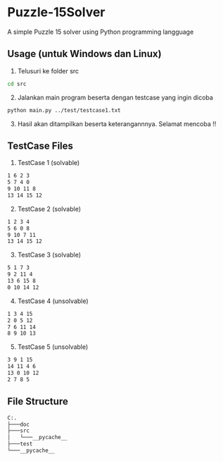 # Puzzle-15Solver
A simple Puzzle 15 solver using Python programming langguage

## Usage (untuk Windows dan Linux)
1. Telusuri ke folder src
``` bash
cd src
```
2. Jalankan main program beserta dengan testcase yang ingin dicoba
```bash
python main.py ../test/testcase1.txt
```
3. Hasil akan ditampilkan beserta keterangannnya. Selamat mencoba !!

## TestCase Files
1. TestCase 1 (solvable)
```bash
1 6 2 3
5 7 4 0
9 10 11 8
13 14 15 12
```
2. TestCase 2 (solvable)
```bash
1 2 3 4
5 6 0 8
9 10 7 11
13 14 15 12
```
3. TestCase 3 (solvable)
```bash
5 1 7 3 
9 2 11 4
13 6 15 8
0 10 14 12
```
4. TestCase 4 (unsolvable)
```bash
1 3 4 15
2 0 5 12
7 6 11 14
8 9 10 13
```
5. TestCase 5 (unsolvable)
```bash
3 9 1 15
14 11 4 6
13 0 10 12
2 7 8 5
```

## File Structure
```bash
C:.
├───doc
├───src
│   └───__pycache__ 
├───test 
└───__pycache__ 
```
